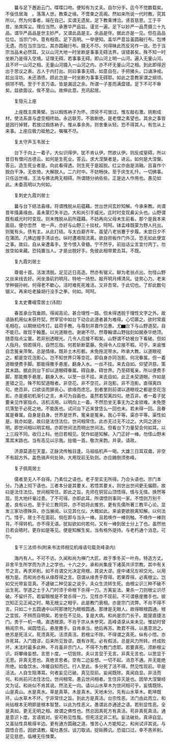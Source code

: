 <!-- { "loadSidebar": true } -->
　　曩与足下邂逅云门。喋喋口吻。便知有为丈夫。自尔分手。迄今不觉数载矣。不佞住居海　。落落人世。教乘之缘。不啻束之高阁。然如来所说一代时教。究其所以。然为何事者。端在自己。实谓无遗矣。足下教乘博洽。贤首慈恩。工于平昔。坐席挥尘。理应当然。承惠华严品旨。谨览一遍。足下以妙严一品贯摄三十九品。谓华严品品是世主妙严。又谓此品是主。余品是伴。据此亦是一见。但在品品位位。当宗门中。意有相乖。足下高明。一举便知。盖华严意旨虽圆融行布。包博无遗。而在当宗当位。其亦圆融行布。摄无不尽。何得昧此而反另作一说。恐于当宗当品未必然耳。又以山河大地一时坐断是事事无碍法界。误错甚矣。殊不知一时坐断乃是得入空境。证理无碍。若事事无碍。即山河上明一山河。遍入无量山河。且不坏一山河之相。无量山河摄入一山河之内。亦不坏无量山河之相。到此即得迥出于思议之表。古人于内打出。则曰事事无碍。如意自在。手把猪头。口诵净戒。趁出淫坊。未还酒债。顾此岂是一时坐断为事事无碍耶。如此之意教家谓之纲领。纲领不明。至于千言万语。皆是漏逗之余。所谓一子差而满盘错。足下不可不审矣。兹欲面议。俟不至山。故伸此意。充讯起居。

　　复隐元上座

　　上座既主席黄檗。当以煆炼衲子为怀。须臾不可放过。惟左敲右激。挑剔成材。使法系直与虚空相终始。永远联芳。不致断绝。是老僧之素望也。其余之事皆是因行掉臂。若放过煆炼衲子。惟从事余务。则舍重从轻。恐不得其人。有忽从上来事。上座应极力砥勉之。嘱嘱不尽。

　　复太守声玉韦居士

　　台下于向上一着子。大似识得伊。犹不肯认伊。然欲认伊。则反成窒碍。所以昔日有僧问古德云。如何是生死业。答云。求大涅槃者是。进云。如何是大涅槃。答云。造生死业者是。向此看得透。则生死于是超脱。红尘亦由是消融。且喜作个脱白干净。无依倚。大解脱人。二六时中。不妨畅快。至于庆生礼忏。一切佛事。只任运世缘。王法与佛法两无相碍。所谓随分纳些些。正是达人作用也。愚见如此。未委高明以为何如。

　　复刺史九霞刘居士

　　曩与台下结法喜缘。将谓拽脱从前蕴藉。世出世间玄妙知解。今承来教。尚谓昔年搐鼻缘由。虽未蒙打失半边。大和尚引手威光。迄时时变现鼻尖头也。山野谓既有威光时时变现。则未拽脱从前所蕴藉。不妨再向父母未生前看。那个是我本来面目。便尔忽然　地一声。亦好与山野三十拄杖。呵呵。钵盂峰既蒙为野人托出。则冤有头。债有主。从此打结。与太白巅齐年。虽望八老翁蹇于步履。未尝日夕不在蒲团。几拂边握手清谈也。纵时遭艰阻流离。欲自担板作门外汉。恐无如此便宜之事。故曰。自从亲遭毒手。至今恨入骨髓。宁不然乎。前拙话尘言宜付丙丁。勿放空如来藏。恐钝置当人。才是出脱好手。免彼此相带累去耳。不既。

　　复九霞刘居士

　　尊偈十首。活泼清脱。足见近日高造。然亦有锯义。聊为老翁点出。勿怪山野又丝来线去好。闲坐渔矶钓明月。特地一场愁。敲开明月缚清风。徒劳心力。老来学种猢孙树。何得老不歇心。活时难死死难活。又非吾常。于此切也。了却此数句锯义。再来吃老臊胡行没手之拳。何如。呵呵。

　　复太史曹峨雪居士(讳勋)

　　春首承台驾垂顾。得闻高论。甚合理性一路。但未得透脱于理性文字之外。故语脉机用似未获符契。然宰官中如台下动合此道者甚为难得。心切慕之。欲时常眉毛相在。以期继绍传灯。兹荷手教。与尊刻并嘉作见惠。尤▆台下与山野道契。自不能已。故现于翰墨。以光道眼也。谢谢不尽。然尊翰谓山野拙刻如据泰华绝顶。随意指点尘寰。若非别透眼光。几令人应接不暇矣。山野谓不妨被台下看破。但如人指月。倘若得月。自然忘指。何若斩断葛藤。免得令人应接不暇。可乎。来谕惟自念冤亲萍聚。总是情缘。既非土木形骸。未免拖泥带水。昨承大教。以道眼视之。都是空花泡影心。岂不知世界只等空花。即自身亦同泡影。何况眷属。但一着道眼便费手脚。那能得撒手悬崖。翻身入水。一丝不挂。来去自如。仰望洪慈。策其末路。据此则台下却以道眼碍眷属。碍自身。碍世界。乃至碍冤亲。所以便费手脚。那能撒手悬崖。翻身入水。以至一丝不挂。来去自如。此正未契道眼。作如是差错之见。殊不知契道眼者。非空花。非不空花。非泡影。非不泡影。直得离四句。绝百非。口欲谈而辞丧心。欲缘而虑忘。到者里则前谓以道眼视之都是空花泡影。亦是接初机渐引之言。未可为自画也。虽然若契离四句。绝百非。者一着子犹要亲见作家指点。活机活用。以明向上一着。不然恐坐无事无为之金锁难。未免堕坑落堑于必死之地。不能医也。试问台下近来曾恁么一回也未。若未得一回。且眷属是眷属。自身是自身。世界是世界。冤亲是冤亲。我心平等。渠亦平等。渠性如是。我亦如是。故曰是法住法位。世间相常住。此亦无过无不过之。大同之道分明。即世间相以明实相。亦即世间法而明出世间法。但看台下力量契会何如耳。以上三段不同。收归上科。他日若相见。犹作如是知解。入门正好一棒。勿怪山野未策其末路也。当有高见以示我。拙偈一首。敬次来韵。并录。请政。

　　济源莫道在天童。正脉流传触目逢。马祖临机声一喝。大雄三日耳双聋。非空不有超方外。盖色骑声何处钟。大用现前无轨则。亦应踢倒须弥峰。

　　复子佩周居士

　　儒者至无人不自得。乃素位之语也。老子至实无所得。乃合头语也。宗门本分。乃通上彻下语也。三者本分是其要关。若悟其要关。则世出世间更无偏颇。故曰是法住法位。世间相常住。即此之旨。先师在铜官山顶悟得。情与无情。焕然等现。觅大地纤毫过患。了不可得。亦即此耳。所谓悟则事同一家。不悟则万别千差。良有以也。至于论三教同异。亦不妨将此推穷。更有先儒所著三教平心论。显发三家功德殊异。亦当展阅。以见其化仪。大概如此。来谕更欲脱离知解。以何法门。惜乎。居士不在面前。倘在即与当头一棒。且若唤作一棒则触。不唤作一棒则背。不得转机。亦不得无语。犹拟欲如何若何。又有一棒到居士分上了也。虽然他日若会晤时。更存如是等见。便是知解生矣。当有格外提持。与老朽通个消息。可尔。

　　复干三法师书(附来书法师相见机缘语句载尧峰录内)

　　海内有人。不可不访。久闻和尚为禅门大匠。故于季冬买一叶舟。特造方丈。非舍平生所学而为济上之学也。十六之夕。承和尚集座下诸英共评宗教。其中有关节之言。再求斧削。如不肖谓交光决定用根。其说大谬。座中诸兄左袒交光。以用根为是。而和尚亦有从缘荐得之言。窃谓从缘贵乎荐得。若果荐得。必离根尘。岂如交光带妄显真。不遽破二种见妄之说乎。夫众生流转生死。由根尘识三种不破不出生死。学道之士于入门时须于命根下杀得一刀。方离妄法。果杀一刀则根尘识尽破。不留纤芥。若留眼根是不曾杀得一刀。见性亦不现前。不可谓悬崖撒手也。彼岂知正见正闻之时。略无根尘之相乎。此是教门衰相。亦是宗门流弊。不肖不得不言。只如二十五圆通中以阿那律陀为眼根圆通。那律是无眼人。故得眼根圆通。根之宜拔。不辨而自明矣。若坐在不见处。复是大病。和尚是宗门长子。能提直捷法门。贵于一机一境。直透根源。不肖于宗从未参究。高峰语录从来未见。惟幼时曾稍阅宗书。闻圆悟云。悬崖撒手。自肯承当。绝后再苏。欺君不得。以愚意测之。绝苏是死活义。死须真死。活须真活。若根尘不除。不得谓之真死。纵有小悟。亦诈死耳。入门既谬。后来所见皆谬。既有诈死。必有假活。总是风力所转。终成败坏。末法时最多此种。不肖虽非宗门人。不得不为教门虑耶。若要真死。须断根尘识。将攀缘妄想。言思卜度。一切皆除。夫以言显于无言。非真无言也。以思显于无思。非真无思也。真绝言思者。空有二边妄想。一切不起。消息不通。并无能绝所绝。如鱼饮水。冷暖自知而已。行人至此。多分死了活不得。然见性现前。早是活法。人自生阻滞耳。何者妄见已破。真见现前。妄闻既除。真闻自显。非活而何。和尚前问法住法位。世间相常。愚云世间相者。生住异灭是也。因举大涅槃经文为证。和尚似不肯其说。然法无一向。请以山水草木为世间相可乎。妄情既除。山是真山。水是真水。草是真草。木是真木。天地未分。先有山水草木。乾坤既坏。山水草木不坏。宁非常住之旨。到此方是真活。台宗性恶。法门由此而立。和尚拈根本无明即是根本智慧。以此为性恶义。愚谓此亦通途之语。若别显性恶。全是真如。更无无明之相。故谓之佛性也。然总因真死方有真活。苟非真死真活。通是意识卜度。言语抵对。安可称见性哉。但死活定非二机。妄法破处。真谛自显。又虽拈性具秪得半边。更有通方圆融之道。惟苦心人方能知之。和尚试评其说。与圆悟合否。因欲请教。辄吐愚悰。谈刀取诮。捉砾腾讥。恐滋口过。幸不吝斧削。足见慈悲。临楮无任悚栗。

